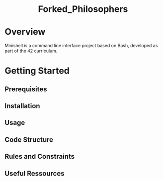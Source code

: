 
<h1 align="center">Forked_Philosophers</h1>

# Overview
Minishell is a command line interface project based on Bash, developed as part of the 42 curriculum.
# Getting Started

## Prerequisites

## Installation

## Usage

## Code Structure

## Rules and Constraints

## Useful Ressources
